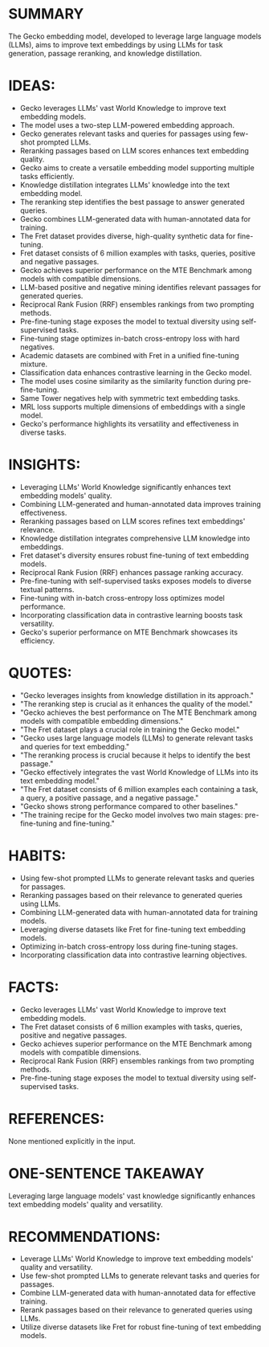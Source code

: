 # SUMMARY
The Gecko embedding model, developed to leverage large language models (LLMs), aims to improve text embeddings by using LLMs for task generation, passage reranking, and knowledge distillation.

# IDEAS:
- Gecko leverages LLMs' vast World Knowledge to improve text embedding models.
- The model uses a two-step LLM-powered embedding approach.
- Gecko generates relevant tasks and queries for passages using few-shot prompted LLMs.
- Reranking passages based on LLM scores enhances text embedding quality.
- Gecko aims to create a versatile embedding model supporting multiple tasks efficiently.
- Knowledge distillation integrates LLMs' knowledge into the text embedding model.
- The reranking step identifies the best passage to answer generated queries.
- Gecko combines LLM-generated data with human-annotated data for training.
- The Fret dataset provides diverse, high-quality synthetic data for fine-tuning.
- Fret dataset consists of 6 million examples with tasks, queries, positive and negative passages.
- Gecko achieves superior performance on the MTE Benchmark among models with compatible dimensions.
- LLM-based positive and negative mining identifies relevant passages for generated queries.
- Reciprocal Rank Fusion (RRF) ensembles rankings from two prompting methods.
- Pre-fine-tuning stage exposes the model to textual diversity using self-supervised tasks.
- Fine-tuning stage optimizes in-batch cross-entropy loss with hard negatives.
- Academic datasets are combined with Fret in a unified fine-tuning mixture.
- Classification data enhances contrastive learning in the Gecko model.
- The model uses cosine similarity as the similarity function during pre-fine-tuning.
- Same Tower negatives help with symmetric text embedding tasks.
- MRL loss supports multiple dimensions of embeddings with a single model.
- Gecko's performance highlights its versatility and effectiveness in diverse tasks.

# INSIGHTS:
- Leveraging LLMs' World Knowledge significantly enhances text embedding models' quality.
- Combining LLM-generated and human-annotated data improves training effectiveness.
- Reranking passages based on LLM scores refines text embeddings' relevance.
- Knowledge distillation integrates comprehensive LLM knowledge into embeddings.
- Fret dataset's diversity ensures robust fine-tuning of text embedding models.
- Reciprocal Rank Fusion (RRF) enhances passage ranking accuracy.
- Pre-fine-tuning with self-supervised tasks exposes models to diverse textual patterns.
- Fine-tuning with in-batch cross-entropy loss optimizes model performance.
- Incorporating classification data in contrastive learning boosts task versatility.
- Gecko's superior performance on MTE Benchmark showcases its efficiency.

# QUOTES:
- "Gecko leverages insights from knowledge distillation in its approach."
- "The reranking step is crucial as it enhances the quality of the model."
- "Gecko achieves the best performance on The MTE Benchmark among models with compatible embedding dimensions."
- "The Fret dataset plays a crucial role in training the Gecko model."
- "Gecko uses large language models (LLMs) to generate relevant tasks and queries for text embedding."
- "The reranking process is crucial because it helps to identify the best passage."
- "Gecko effectively integrates the vast World Knowledge of LLMs into its text embedding model."
- "The Fret dataset consists of 6 million examples each containing a task, a query, a positive passage, and a negative passage."
- "Gecko shows strong performance compared to other baselines."
- "The training recipe for the Gecko model involves two main stages: pre-fine-tuning and fine-tuning."

# HABITS:
- Using few-shot prompted LLMs to generate relevant tasks and queries for passages.
- Reranking passages based on their relevance to generated queries using LLMs.
- Combining LLM-generated data with human-annotated data for training models.
- Leveraging diverse datasets like Fret for fine-tuning text embedding models.
- Optimizing in-batch cross-entropy loss during fine-tuning stages.
- Incorporating classification data into contrastive learning objectives.

# FACTS:
- Gecko leverages LLMs' vast World Knowledge to improve text embedding models.
- The Fret dataset consists of 6 million examples with tasks, queries, positive and negative passages.
- Gecko achieves superior performance on the MTE Benchmark among models with compatible dimensions.
- Reciprocal Rank Fusion (RRF) ensembles rankings from two prompting methods.
- Pre-fine-tuning stage exposes the model to textual diversity using self-supervised tasks.

# REFERENCES:
None mentioned explicitly in the input.

# ONE-SENTENCE TAKEAWAY
Leveraging large language models' vast knowledge significantly enhances text embedding models' quality and versatility.

# RECOMMENDATIONS:
- Leverage LLMs' World Knowledge to improve text embedding models' quality and versatility.
- Use few-shot prompted LLMs to generate relevant tasks and queries for passages.
- Combine LLM-generated data with human-annotated data for effective training.
- Rerank passages based on their relevance to generated queries using LLMs.
- Utilize diverse datasets like Fret for robust fine-tuning of text embedding models.